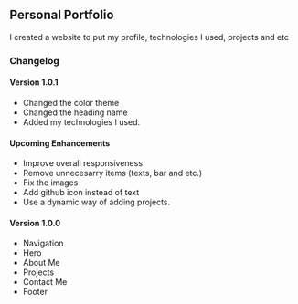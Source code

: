 ## Personal Portfolio

I created a website to put my profile, technologies I used, projects and etc

### Changelog

#### Version 1.0.1

-   Changed the color theme
-   Changed the heading name
-   Added my technologies I used.

#### Upcoming Enhancements

-   Improve overall responsiveness
-   Remove unnecesarry items (texts, bar and etc.)
-   Fix the images
-   Add github icon instead of text
-   Use a dynamic way of adding projects.

#### Version 1.0.0

-   Navigation
-   Hero
-   About Me
-   Projects
-   Contact Me
-   Footer
